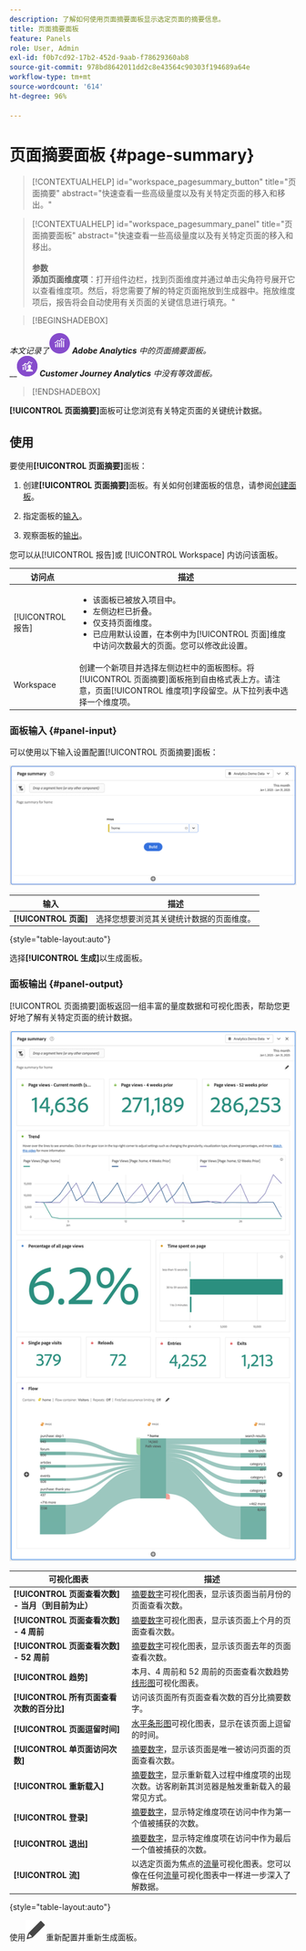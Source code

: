 ```yaml
---
description: 了解如何使用页面摘要面板显示选定页面的摘要信息。
title: 页面摘要面板
feature: Panels
role: User, Admin
exl-id: f0b7cd92-17b2-452d-9aab-f78629360ab8
source-git-commit: 978bd8642011dd2c8e43564c90303f194689a64e
workflow-type: tm+mt
source-wordcount: '614'
ht-degree: 96%

---
```


# 页面摘要面板 {#page-summary}

<!-- markdownlint-disable MD034 -->

>[!CONTEXTUALHELP]
>id="workspace_pagesummary_button"
>title="页面摘要"
>abstract="快速查看一些高级量度以及有关特定页面的移入和移出。"

<!-- markdownlint-enable MD034 -->

<!-- markdownlint-disable MD034 -->

>[!CONTEXTUALHELP]
>id="workspace_pagesummary_panel"
>title="页面摘要面板"
>abstract="快速查看一些高级量度以及有关特定页面的移入和移出。<br/><br/>**参数&#x200B;**<br/>**添加页面维度项**：打开组件边栏，找到页面维度并通过单击尖角符号展开它以查看维度项。然后，将您需要了解的特定页面拖放到生成器中。拖放维度项后，报告将会自动使用有关页面的关键信息进行填充。"

<!-- markdownlint-enable MD034 -->


>[!BEGINSHADEBOX]

_本文记录了_![AdobeAnalytics](/help/assets/icons/AdobeAnalytics.svg) _&#x200B;**Adobe Analytics** 中的页面摘要面板。_<br/>__![CustomerJourneyAnalytics](/help/assets/icons/CustomerJourneyAnalytics.svg) _&#x200B;**Customer Journey Analytics** 中没有等效面板。_

>[!ENDSHADEBOX]

**[!UICONTROL 页面摘要]**&#x200B;面板可让您浏览有关特定页面的关键统计数据。

## 使用

要使用&#x200B;**[!UICONTROL 页面摘要]**&#x200B;面板：

1. 创建&#x200B;**[!UICONTROL 页面摘要]**&#x200B;面板。有关如何创建面板的信息，请参阅[创建面板](panels.md#create-a-panel)。

1. 指定面板的[输入](#panel-input)。

1. 观察面板的[输出](#panel-output)。



您可以从[!UICONTROL 报告]或 [!UICONTROL Workspace] 内访问该面板。

| 访问点 | 描述 |
| --- | --- |
| [!UICONTROL 报告] | <ul><li>该面板已被放入项目中。</li><li>左侧边栏已折叠。</li><li>仅支持页面维度。</li><li>已应用默认设置，在本例中为[!UICONTROL 页面]维度中访问次数最大的页面。您可以修改此设置。</li></ul> |
| Workspace | 创建一个新项目并选择左侧边栏中的面板图标。将[!UICONTROL 页面摘要]面板拖到自由格式表上方。请注意，页面[!UICONTROL 维度项]字段留空。从下拉列表中选择一个维度项。 |

### 面板输入 {#panel-input}

可以使用以下输入设置配置[!UICONTROL 页面摘要]面板：

![页面输入摘要](assets/page-summary-input.png)

| 输入 | 描述 |
| --- | --- |
| **[!UICONTROL 页面]** | 选择您想要浏览其关键统计数据的页面维度。 |

{style="table-layout:auto"}


选择&#x200B;**[!UICONTROL 生成]**&#x200B;以生成面板。

### 面板输出 {#panel-output}

[!UICONTROL 页面摘要]面板返回一组丰富的量度数据和可视化图表，帮助您更好地了解有关特定页面的统计数据。

![页面摘要面板](assets/page-summary-output.png)

| 可视化图表 | 描述 |
| --- | --- |
| **[!UICONTROL 页面查看次数] - 当月（到目前为止）** | [摘要数字](/help/analyze/analysis-workspace/visualizations/summary-number-change.md)可视化图表，显示该页面当前月份的页面查看次数。 |
| **[!UICONTROL 页面查看次数] - 4 周前** | [摘要数字](/help/analyze/analysis-workspace/visualizations/summary-number-change.md)可视化图表，显示该页面上个月的页面查看次数。 |
| **[!UICONTROL 页面查看次数] - 52 周前** | [摘要数字](/help/analyze/analysis-workspace/visualizations/summary-number-change.md)可视化图表，显示该页面去年的页面查看次数。 |
| **[!UICONTROL 趋势]** | 本月、4 周前和 52 周前的页面查看次数趋势[线形图](/help/analyze/analysis-workspace/visualizations/line.md)可视化图表。 |
| **[!UICONTROL 所有页面查看次数的百分比]** | 访问该页面所有页面查看次数的百分比摘要数字。 |
| **[!UICONTROL 页面逗留时间]** | [水平条形图](/help/analyze/analysis-workspace/visualizations/horizontal-bar.md)可视化图表，显示在该页面上逗留的时间。 |
| **[!UICONTROL 单页面访问次数]** | [摘要数字](/help/analyze/analysis-workspace/visualizations/summary-number-change.md)，显示该页面是唯一被访问页面的页面查看次数。 |
| **[!UICONTROL 重新载入]** | [摘要数字](/help/analyze/analysis-workspace/visualizations/summary-number-change.md)，显示重新载入过程中维度项的出现次数。访客刷新其浏览器是触发重新载入的最常见方式。 |
| **[!UICONTROL 登录]** | [摘要数字](/help/analyze/analysis-workspace/visualizations/summary-number-change.md)，显示特定维度项在访问中作为第一个值被捕获的次数。 |
| **[!UICONTROL 退出]** | [摘要数字](/help/analyze/analysis-workspace/visualizations/summary-number-change.md)，显示特定维度项在访问中作为最后一个值被捕获的次数。 |
| **[!UICONTROL 流]** | 以选定页面为焦点的[流量](/help/analyze/analysis-workspace/visualizations/c-flow/flow.md)可视化图表。您可以像在任何[流量](/help/analyze/analysis-workspace/visualizations/c-flow/create-flow.md)可视化图表中一样进一步深入了解数据。 |

{style="table-layout:auto"}

使用![编辑](/help/assets/icons/Edit.svg)重新配置并重新生成面板。
